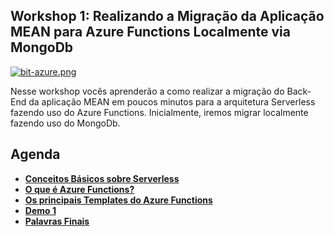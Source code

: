 ## Workshop 1: Realizando a Migração da Aplicação MEAN para Azure Functions Localmente via MongoDb

[![bit-azure.png](https://i.postimg.cc/ZKwS8SHj/bit-azure.png)](https://postimg.cc/vcxkyCp6)

Nesse workshop vocês aprenderão a como realizar a migração do Back-End da aplicação MEAN em poucos minutos para a arquitetura Serverless fazendo uso do Azure Functions.
Inicialmente, iremos migrar localmente fazendo uso do MongoDb. 

## Agenda 

- **[Conceitos Básicos sobre Serverless]()**
- **[O que é Azure Functions?]()**
- **[Os principais Templates do Azure Functions]()**
- **[Demo 1]()**
- **[Palavras Finais]()**
